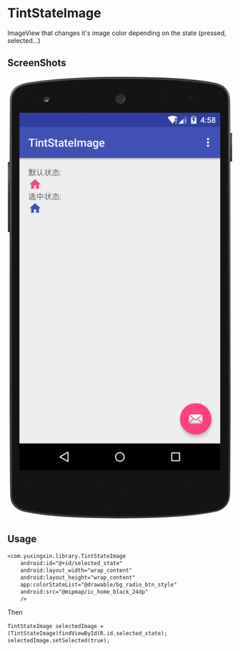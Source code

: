 # TintStateImage
ImageView that changes it's image color depending on the state (pressed, selected...)

## ScreenShots
![image](/screenshots/demo.png)

## Usage
```
<com.yuxingxin.library.TintStateImage
    android:id="@+id/selected_state"
    android:layout_width="wrap_content"
    android:layout_height="wrap_content"
    app:colorStateList="@drawable/bg_radio_btn_style"
    android:src="@mipmap/ic_home_black_24dp"
    />
```
Then

```
TintStateImage selectedImage = (TintStateImage)findViewById(R.id.selected_state);
selectedImage.setSelected(true);
```

